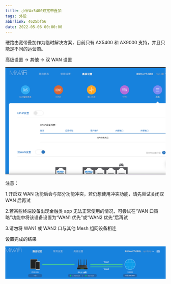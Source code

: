 ```yaml
---
title: 小米Ax5400双宽带叠加
tags: 外设
abbrlink: 4625bf56
date: 2022-05-06 00:00:00
---
```


硬路由宽带叠加作为临时解决方案，目前只有 AX5400 和 AX9000 支持，并且只能是不同的运营商。

高级设置 -> 其他 -> 双 WAN 设置<!--more-->

![双WAN](https://raw.githubusercontent.com/Xu-Hardy/image-host/master/20230124150814.png)

注意：

1.开启双 WAN 功能后会与部分功能冲突，若仍想使用冲突功能，请先尝试关闭双 WAN 后再试

2.若某些终端设备出现金融类 app 无法正常使用的情况，可尝试在“WAN 口策略”功能中将该设备设置为“WAN1 优先”或“WAN2 优先”后再试

3.请勿将 WAN1 或 WAN2 口与其他 Mesh 组网设备相连

设置完成的结果

![效果图](https://raw.githubusercontent.com/Xu-Hardy/image-host/master/20230124150839.png)
